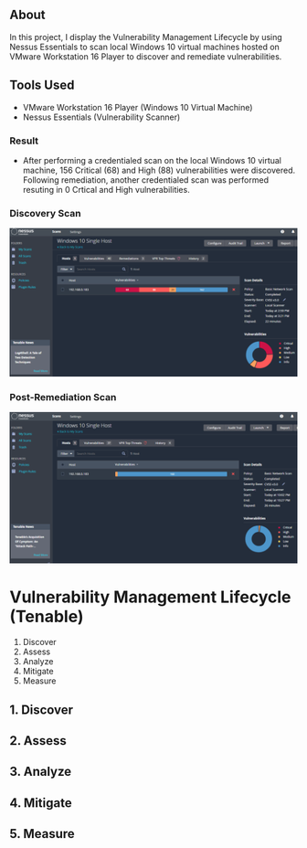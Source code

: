 ## About
In this project, I display the Vulnerability Management Lifecycle by using Nessus Essentials to scan local Windows 10 virtual machines hosted on VMware Workstation 16 Player to discover and remediate vulnerabilities. 

## Tools Used
  - VMware Workstation 16 Player (Windows 10 Virtual Machine)
  - Nessus Essentials (Vulnerability Scanner)

### Result
- After performing a credentialed scan on the local Windows 10 virtual machine, 156 Critical (68) and High (88) vulnerabilities were discovered. Following remediation, another credentialed scan was performed resuting in 0 Crtical and High vulnerabilities.

### Discovery Scan
![Discovery scan](11.png)

### Post-Remediation Scan
![Post-Remediation](17.png)
 
  
# Vulnerability Management Lifecycle (Tenable)
1. Discover
2. Assess
3. Analyze
4. Mitigate
5. Measure

## 1. Discover

## 2. Assess

## 3. Analyze

## 4. Mitigate

## 5. Measure

    
  
